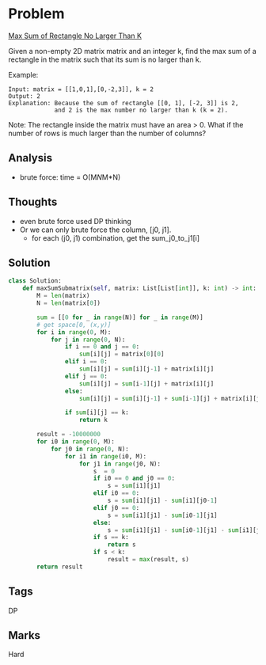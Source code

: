 # Problem
[Max Sum of Rectangle No Larger Than K](https://leetcode.com/problems/max-sum-of-rectangle-no-larger-than-k)

Given a non-empty 2D matrix matrix and an integer k, find the max sum of a rectangle in the matrix such that its sum is no larger than k.

Example:
```
Input: matrix = [[1,0,1],[0,-2,3]], k = 2
Output: 2 
Explanation: Because the sum of rectangle [[0, 1], [-2, 3]] is 2,
             and 2 is the max number no larger than k (k = 2).
```
Note:
The rectangle inside the matrix must have an area > 0.
What if the number of rows is much larger than the number of columns?

## Analysis
- brute force: time = O(M*N*M*N)

## Thoughts
- even brute force used DP thinking 
- Or we can only brute force the column, [j0, j1].
  - for each (j0, j1) combination, get the sum_j0_to_j1[i]

## Solution
```python
class Solution:
    def maxSumSubmatrix(self, matrix: List[List[int]], k: int) -> int:
        M = len(matrix)
        N = len(matrix[0])

        sum = [[0 for _ in range(N)] for _ in range(M)]
        # get space[0, (x,y)]
        for i in range(0, M):
            for j in range(0, N):
                if i == 0 and j == 0:
                    sum[i][j] = matrix[0][0]
                elif i == 0:
                    sum[i][j] = sum[i][j-1] + matrix[i][j]
                elif j == 0: 
                    sum[i][j] = sum[i-1][j] + matrix[i][j]
                else:
                    sum[i][j] = sum[i][j-1] + sum[i-1][j] + matrix[i][j] - sum[i-1][j-1]

                if sum[i][j] == k:
                    return k

        result = -10000000
        for i0 in range(0, M):
            for j0 in range(0, N):
                for i1 in range(i0, M):
                    for j1 in range(j0, N):
                        s  = 0
                        if i0 == 0 and j0 == 0:
                            s = sum[i1][j1]
                        elif i0 == 0:
                            s = sum[i1][j1] - sum[i1][j0-1]
                        elif j0 == 0:
                            s = sum[i1][j1] - sum[i0-1][j1]
                        else:
                            s = sum[i1][j1] - sum[i0-1][j1] - sum[i1][j0-1] + sum[i0-1][j0-1]
                        if s == k: 
                            return s
                        if s < k:
                            result = max(result, s)
        return result 

```

## Tags
DP

## Marks
Hard

[comment]: <timestamp:2019-06-01>
